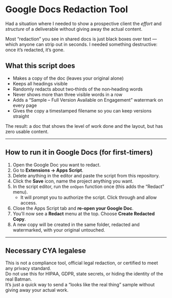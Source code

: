 # Google Docs Redaction Tool

Had a situation where I needed to show a prospective client the *effort* and *structure* of a deliverable without giving away the actual content.

Most “redaction” you see in shared docs is just black boxes over text — which anyone can strip out in seconds. I needed something destructive: once it’s redacted, it’s gone.

## What this script does
- Makes a copy of the doc (leaves your original alone)
- Keeps all headings visible
- Randomly redacts about two‑thirds of the non‑heading words
- Never shows more than three visible words in a row
- Adds a “Sample – Full Version Available on Engagement” watermark on every page
- Gives the copy a timestamped filename so you can keep versions straight

The result: a doc that shows the level of work done and the layout, but has zero usable content.

---

## How to run it in Google Docs (for first‑timers)
1. Open the Google Doc you want to redact.  
2. Go to **Extensions → Apps Script**.  
3. Delete anything in the editor and paste the script from this repository.  
4. Click the **Save** icon, name the project anything you want.  
5. In the script editor, run the `onOpen` function once (this adds the “Redact” menu).  
   - It will prompt you to authorize the script. Click through and allow access.  
6. Close the Apps Script tab and **re‑open your Google Doc**.  
7. You’ll now see a **Redact** menu at the top. Choose **Create Redacted Copy**.  
8. A new copy will be created in the same folder, redacted and watermarked, with your original untouched.

---

## Necessary CYA legalese
This is not a compliance tool, official legal redaction, or certified to meet any privacy standard.  
Do not use this for HIPAA, GDPR, state secrets, or hiding the identity of the real Batman.  
It’s just a quick way to send a “looks like the real thing” sample without giving away your actual work.
